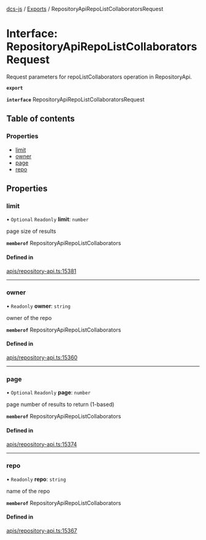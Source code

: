 [dcs-js](../README.md) / [Exports](../modules.md) / RepositoryApiRepoListCollaboratorsRequest

# Interface: RepositoryApiRepoListCollaboratorsRequest

Request parameters for repoListCollaborators operation in RepositoryApi.

**`export`**

**`interface`** RepositoryApiRepoListCollaboratorsRequest

## Table of contents

### Properties

- [limit](RepositoryApiRepoListCollaboratorsRequest.md#limit)
- [owner](RepositoryApiRepoListCollaboratorsRequest.md#owner)
- [page](RepositoryApiRepoListCollaboratorsRequest.md#page)
- [repo](RepositoryApiRepoListCollaboratorsRequest.md#repo)

## Properties

### <a id="limit" name="limit"></a> limit

• `Optional` `Readonly` **limit**: `number`

page size of results

**`memberof`** RepositoryApiRepoListCollaborators

#### Defined in

[apis/repository-api.ts:15381](https://github.com/unfoldingWord/dcs-js/blob/b29eb7a/apis/repository-api.ts#L15381)

___

### <a id="owner" name="owner"></a> owner

• `Readonly` **owner**: `string`

owner of the repo

**`memberof`** RepositoryApiRepoListCollaborators

#### Defined in

[apis/repository-api.ts:15360](https://github.com/unfoldingWord/dcs-js/blob/b29eb7a/apis/repository-api.ts#L15360)

___

### <a id="page" name="page"></a> page

• `Optional` `Readonly` **page**: `number`

page number of results to return (1-based)

**`memberof`** RepositoryApiRepoListCollaborators

#### Defined in

[apis/repository-api.ts:15374](https://github.com/unfoldingWord/dcs-js/blob/b29eb7a/apis/repository-api.ts#L15374)

___

### <a id="repo" name="repo"></a> repo

• `Readonly` **repo**: `string`

name of the repo

**`memberof`** RepositoryApiRepoListCollaborators

#### Defined in

[apis/repository-api.ts:15367](https://github.com/unfoldingWord/dcs-js/blob/b29eb7a/apis/repository-api.ts#L15367)
